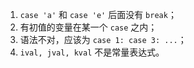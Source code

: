 1. `case 'a'` 和 `case 'e'` 后面没有 `break`；
2. 有初值的变量在某一个 `case` 之内；
3. 语法不对，应该为 `case 1: case 3: ...`；
4. `ival, jval, kval` 不是常量表达式。
